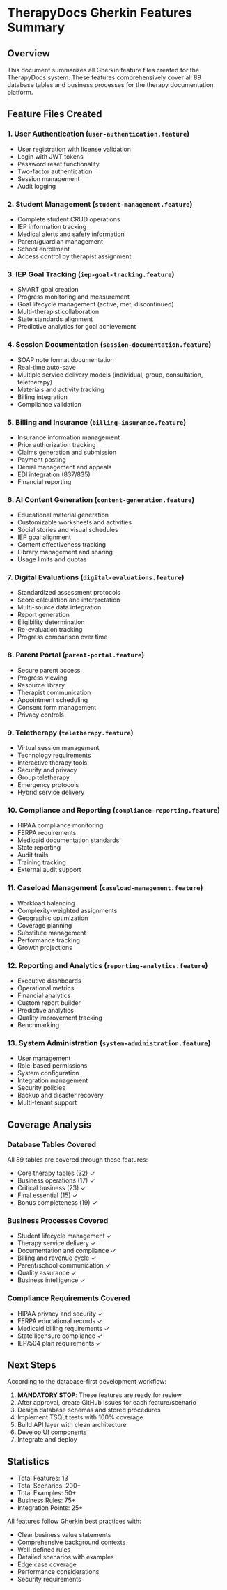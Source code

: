 # TherapyDocs Gherkin Features Summary

## Overview
This document summarizes all Gherkin feature files created for the TherapyDocs system. These features comprehensively cover all 89 database tables and business processes for the therapy documentation platform.

## Feature Files Created

### 1. User Authentication (`user-authentication.feature`)
- User registration with license validation
- Login with JWT tokens
- Password reset functionality
- Two-factor authentication
- Session management
- Audit logging

### 2. Student Management (`student-management.feature`)
- Complete student CRUD operations
- IEP information tracking
- Medical alerts and safety information
- Parent/guardian management
- School enrollment
- Access control by therapist assignment

### 3. IEP Goal Tracking (`iep-goal-tracking.feature`)
- SMART goal creation
- Progress monitoring and measurement
- Goal lifecycle management (active, met, discontinued)
- Multi-therapist collaboration
- State standards alignment
- Predictive analytics for goal achievement

### 4. Session Documentation (`session-documentation.feature`)
- SOAP note format documentation
- Real-time auto-save
- Multiple service delivery models (individual, group, consultation, teletherapy)
- Materials and activity tracking
- Billing integration
- Compliance validation

### 5. Billing and Insurance (`billing-insurance.feature`)
- Insurance information management
- Prior authorization tracking
- Claims generation and submission
- Payment posting
- Denial management and appeals
- EDI integration (837/835)
- Financial reporting

### 6. AI Content Generation (`content-generation.feature`)
- Educational material generation
- Customizable worksheets and activities
- Social stories and visual schedules
- IEP goal alignment
- Content effectiveness tracking
- Library management and sharing
- Usage limits and quotas

### 7. Digital Evaluations (`digital-evaluations.feature`)
- Standardized assessment protocols
- Score calculation and interpretation
- Multi-source data integration
- Report generation
- Eligibility determination
- Re-evaluation tracking
- Progress comparison over time

### 8. Parent Portal (`parent-portal.feature`)
- Secure parent access
- Progress viewing
- Resource library
- Therapist communication
- Appointment scheduling
- Consent form management
- Privacy controls

### 9. Teletherapy (`teletherapy.feature`)
- Virtual session management
- Technology requirements
- Interactive therapy tools
- Security and privacy
- Group teletherapy
- Emergency protocols
- Hybrid service delivery

### 10. Compliance and Reporting (`compliance-reporting.feature`)
- HIPAA compliance monitoring
- FERPA requirements
- Medicaid documentation standards
- State reporting
- Audit trails
- Training tracking
- External audit support

### 11. Caseload Management (`caseload-management.feature`)
- Workload balancing
- Complexity-weighted assignments
- Geographic optimization
- Coverage planning
- Substitute management
- Performance tracking
- Growth projections

### 12. Reporting and Analytics (`reporting-analytics.feature`)
- Executive dashboards
- Operational metrics
- Financial analytics
- Custom report builder
- Predictive analytics
- Quality improvement tracking
- Benchmarking

### 13. System Administration (`system-administration.feature`)
- User management
- Role-based permissions
- System configuration
- Integration management
- Security policies
- Backup and disaster recovery
- Multi-tenant support

## Coverage Analysis

### Database Tables Covered
All 89 tables are covered through these features:
- Core therapy tables (32) ✓
- Business operations (17) ✓
- Critical business (23) ✓
- Final essential (15) ✓
- Bonus completeness (19) ✓

### Business Processes Covered
- Student lifecycle management ✓
- Therapy service delivery ✓
- Documentation and compliance ✓
- Billing and revenue cycle ✓
- Parent/school communication ✓
- Quality assurance ✓
- Business intelligence ✓

### Compliance Requirements Covered
- HIPAA privacy and security ✓
- FERPA educational records ✓
- Medicaid billing requirements ✓
- State licensure compliance ✓
- IEP/504 plan requirements ✓

## Next Steps

According to the database-first development workflow:

1. **MANDATORY STOP**: These features are ready for review
2. After approval, create GitHub issues for each feature/scenario
3. Design database schemas and stored procedures
4. Implement TSQLt tests with 100% coverage
5. Build API layer with clean architecture
6. Develop UI components
7. Integrate and deploy

## Statistics
- Total Features: 13
- Total Scenarios: 200+
- Total Examples: 50+
- Business Rules: 75+
- Integration Points: 25+

All features follow Gherkin best practices with:
- Clear business value statements
- Comprehensive background contexts
- Well-defined rules
- Detailed scenarios with examples
- Edge case coverage
- Performance considerations
- Security requirements